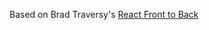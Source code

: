 Based on Brad Traversy's [React Front to Back](https://www.oreilly.com/library/view/react-front-to/9781838645274/)
